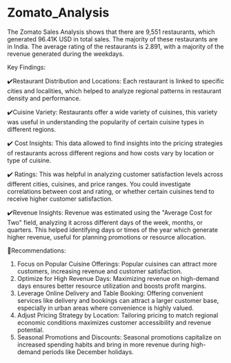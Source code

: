 # Zomato_Analysis
The Zomato Sales Analysis shows that there are 9,551 restaurants, which generated 96.41K USD in total sales. The majority of these restaurants are in India. The average rating of the restaurants is 2.891, with a majority of the revenue generated during the weekdays.

Key Findings:

✔️Restaurant Distribution and Locations: Each restaurant is linked to specific cities and localities, which helped to analyze regional patterns in restaurant density and performance.

✔️Cuisine Variety: Restaurants offer a wide variety of cuisines, this variety was useful in understanding the popularity of certain cuisine types in different regions.

✔️ Cost Insights: This data allowed to find insights into the pricing strategies of restaurants across different regions and how costs vary by location or type of cuisine.

✔️ Ratings: This was helpful in analyzing customer satisfaction levels across different cities, cuisines, and price ranges. You could investigate correlations between cost and rating, or whether certain cuisines tend to receive higher customer satisfaction.

✔️Revenue Insights: Revenue was estimated using the "Average Cost for Two" field, analyzing it across different days of the week, months, or quarters. This helped identifying days or times of the year which generate higher revenue, useful for planning promotions or resource allocation.

📌Recommendations:
1. Focus on Popular Cuisine Offerings: Popular cuisines can attract more customers, increasing revenue and customer satisfaction.
2. Optimize for High Revenue Days: Maximizing revenue on high-demand days ensures better resource utilization and boosts profit margins.
3. Leverage Online Delivery and Table Booking: Offering convenient services like delivery and bookings can attract a larger customer base, especially in urban areas where convenience is highly valued.
4. Adjust Pricing Strategy by Location: Tailoring pricing to match regional economic conditions maximizes customer accessibility and revenue potential.
5. Seasonal Promotions and Discounts: Seasonal promotions capitalize on increased spending habits and bring in more revenue during high-demand periods like December holidays.

